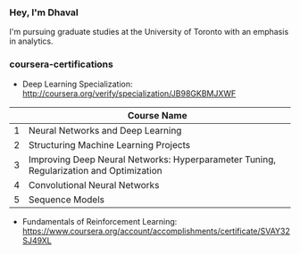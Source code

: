 ### Hey, I'm Dhaval
I'm pursuing graduate studies at the University of Toronto with an emphasis in analytics. 


### coursera-certifications

- Deep Learning Specialization: http://coursera.org/verify/specialization/JB98GKBMJXWF

|  | Course Name |
|-----:|-----------|
|     1| Neural Networks and Deep Learning|
|     2| Structuring Machine Learning Projects    | 
|     3| Improving Deep Neural Networks: Hyperparameter Tuning, Regularization and Optimization| 
|     4| Convolutional Neural Networks |
|     5| Sequence Models |

- Fundamentals of Reinforcement Learning: https://www.coursera.org/account/accomplishments/certificate/SVAY32SJ49XL







<!--
**DhavalkumarPatel/DhavalkumarPatel** is a ✨ _special_ ✨ repository because its `README.md` (this file) appears on your GitHub profile.

Here are some ideas to get you started:

- 🔭 I’m currently working on ...
- 🌱 I’m currently learning ...
- 👯 I’m looking to collaborate on ...
- 🤔 I’m looking for help with ...
- 💬 Ask me about ...
- 📫 How to reach me: ...
- 😄 Pronouns: ...
- ⚡ Fun fact: ...

<details>
<summary>Top Skills</summary>

| Rank | Languages |
|-----:|-----------|
|     1| Javascript|
|     2| Python    |
|     3| SQL       |
  
</details>
-->
